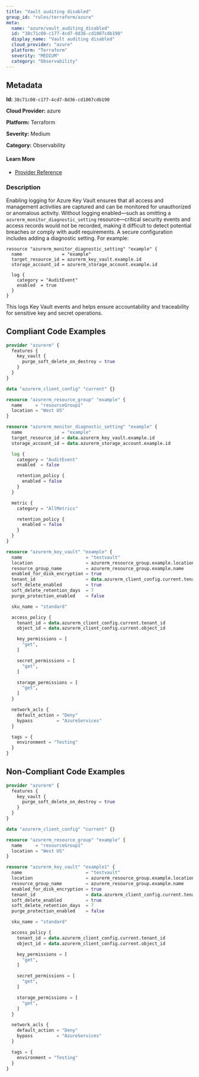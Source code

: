 ```yaml
---
title: "Vault auditing disabled"
group_id: "rules/terraform/azure"
meta:
  name: "azure/vault_auditing_disabled"
  id: "38c71c00-c177-4cd7-8d36-cd1007cdb190"
  display_name: "Vault auditing disabled"
  cloud_provider: "azure"
  platform: "Terraform"
  severity: "MEDIUM"
  category: "Observability"
---
```

## Metadata

**Id:** `38c71c00-c177-4cd7-8d36-cd1007cdb190`

**Cloud Provider:** azure

**Platform:** Terraform

**Severity:** Medium

**Category:** Observability

#### Learn More

 - [Provider Reference](https://www.terraform.io/docs/providers/azurerm/r/key_vault.html)

### Description

 Enabling logging for Azure Key Vault ensures that all access and management activities are captured and can be monitored for unauthorized or anomalous activity. Without logging enabled—such as omitting a `azurerm_monitor_diagnostic_setting` resource—critical security events and access records would not be recorded, making it difficult to detect potential breaches or comply with audit requirements. A secure configuration includes adding a diagnostic setting. For example:

```
resource "azurerm_monitor_diagnostic_setting" "example" {
  name               = "example"
  target_resource_id = azurerm_key_vault.example.id
  storage_account_id = azurerm_storage_account.example.id

  log {
    category = "AuditEvent"
    enabled  = true
  }
}
```
This logs Key Vault events and helps ensure accountability and traceability for sensitive key and secret operations.


## Compliant Code Examples
```terraform
provider "azurerm" {
  features {
    key_vault {
      purge_soft_delete_on_destroy = true
    }
  }
}

data "azurerm_client_config" "current" {}

resource "azurerm_resource_group" "example" {
  name     = "resourceGroup1"
  location = "West US"
}

resource "azurerm_monitor_diagnostic_setting" "example" {
  name               = "example"
  target_resource_id = data.azurerm_key_vault.example.id
  storage_account_id = data.azurerm_storage_account.example.id

  log {
    category = "AuditEvent"
    enabled  = false

    retention_policy {
      enabled = false
    }
  }

  metric {
    category = "AllMetrics"

    retention_policy {
      enabled = false
    }
  }
}

resource "azurerm_key_vault" "example" {
  name                        = "testvault"
  location                    = azurerm_resource_group.example.location
  resource_group_name         = azurerm_resource_group.example.name
  enabled_for_disk_encryption = true
  tenant_id                   = data.azurerm_client_config.current.tenant_id
  soft_delete_enabled         = true
  soft_delete_retention_days  = 7
  purge_protection_enabled    = false

  sku_name = "standard"

  access_policy {
    tenant_id = data.azurerm_client_config.current.tenant_id
    object_id = data.azurerm_client_config.current.object_id

    key_permissions = [
      "get",
    ]

    secret_permissions = [
      "get",
    ]

    storage_permissions = [
      "get",
    ]
  }

  network_acls {
    default_action = "Deny"
    bypass         = "AzureServices"
  }

  tags = {
    environment = "Testing"
  }
}
```
## Non-Compliant Code Examples
```terraform
provider "azurerm" {
  features {
    key_vault {
      purge_soft_delete_on_destroy = true
    }
  }
}

data "azurerm_client_config" "current" {}

resource "azurerm_resource_group" "example" {
  name     = "resourceGroup1"
  location = "West US"
}

resource "azurerm_key_vault" "example1" {
  name                        = "testvault"
  location                    = azurerm_resource_group.example.location
  resource_group_name         = azurerm_resource_group.example.name
  enabled_for_disk_encryption = true
  tenant_id                   = data.azurerm_client_config.current.tenant_id
  soft_delete_enabled         = true
  soft_delete_retention_days  = 7
  purge_protection_enabled    = false

  sku_name = "standard"

  access_policy {
    tenant_id = data.azurerm_client_config.current.tenant_id
    object_id = data.azurerm_client_config.current.object_id

    key_permissions = [
      "get",
    ]

    secret_permissions = [
      "get",
    ]

    storage_permissions = [
      "get",
    ]
  }

  network_acls {
    default_action = "Deny"
    bypass         = "AzureServices"
  }

  tags = {
    environment = "Testing"
  }
}

```